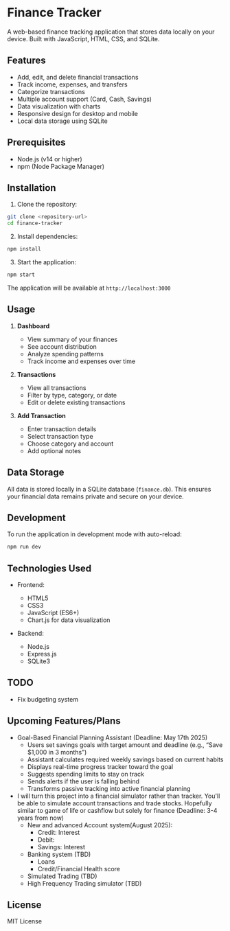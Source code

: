 # Finance Tracker

A web-based finance tracking application that stores data locally on your device. Built with JavaScript, HTML, CSS, and SQLite.

## Features

- Add, edit, and delete financial transactions
- Track income, expenses, and transfers
- Categorize transactions
- Multiple account support (Card, Cash, Savings)
- Data visualization with charts
- Responsive design for desktop and mobile
- Local data storage using SQLite

## Prerequisites

- Node.js (v14 or higher)
- npm (Node Package Manager)

## Installation

1. Clone the repository:
```bash
git clone <repository-url>
cd finance-tracker
```

2. Install dependencies:
```bash
npm install
```

3. Start the application:
```bash
npm start
```

The application will be available at `http://localhost:3000`

## Usage

1. **Dashboard**
   - View summary of your finances
   - See account distribution
   - Analyze spending patterns
   - Track income and expenses over time

2. **Transactions**
   - View all transactions
   - Filter by type, category, or date
   - Edit or delete existing transactions

3. **Add Transaction**
   - Enter transaction details
   - Select transaction type
   - Choose category and account
   - Add optional notes

## Data Storage

All data is stored locally in a SQLite database (`finance.db`). This ensures your financial data remains private and secure on your device.

## Development

To run the application in development mode with auto-reload:
```bash
npm run dev
```

## Technologies Used

- Frontend:
  - HTML5
  - CSS3
  - JavaScript (ES6+)
  - Chart.js for data visualization

- Backend:
  - Node.js
  - Express.js
  - SQLite3

## TODO
- Fix budgeting system

## Upcoming Features/Plans
- Goal-Based Financial Planning Assistant (Deadline: May 17th 2025)
   - Users set savings goals with target amount and deadline (e.g., “Save $1,000 in 3 months”)
   - Assistant calculates required weekly savings based on current habits
   - Displays real-time progress tracker toward the goal
   - Suggests spending limits to stay on track
   - Sends alerts if the user is falling behind
   - Transforms passive tracking into active financial planning
- I will turn this project into a financial simulator rather than tracker. You'll be able to simulate account transactions and trade stocks. Hopefully similar to game of life or cashflow but solely for finance (Deadline: 3-4 years from now)
   - New and advanced Account system(August 2025):
      - Credit: Interest
      - Debit:
      - Savings: Interest 
   - Banking system (TBD)
      - Loans
      - Credit/Financial Health score
   - Simulated Trading (TBD)
   - High Frequency Trading simulator (TBD)

## License

MIT License 